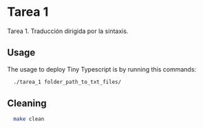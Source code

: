 # Tarea 1
Tarea 1. Traducción dirigida por la sintaxis.

## Usage

The usage to deploy Tiny Typescript is by running this commands:

```bash
  ./tarea_1 folder_path_to_txt_files/
```

## Cleaning

```bash
  make clean
```
